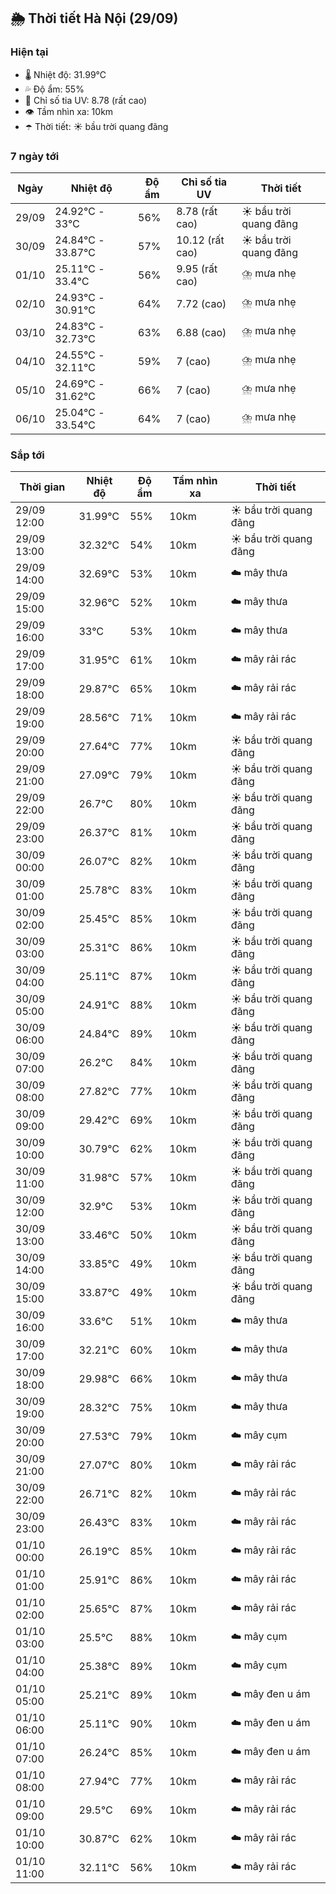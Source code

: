 ## 🌦️ Thời tiết Hà Nội (29/09)

### Hiện tại

- 🌡️ Nhiệt độ: 31.99℃
- 💦 Độ ẩm: 55%
- 🌟 Chỉ số tia UV: 8.78 (rất cao)
- 👁️ Tầm nhìn xa: 10km
- ☂️ Thời tiết: ☀️ bầu trời quang đãng

### 7 ngày tới

| Ngày | Nhiệt độ | Độ ẩm | Chỉ số tia UV | Thời tiết |
| --- | --- | --- | --- | --- |
| 29/09 | 24.92℃ - 33℃ | 56% | 8.78 (rất cao) | ☀️ bầu trời quang đãng |
| 30/09 | 24.84℃ - 33.87℃ | 57% | 10.12 (rất cao) | ☀️ bầu trời quang đãng |
| 01/10 | 25.11℃ - 33.4℃ | 56% | 9.95 (rất cao) | ⛈️ mưa nhẹ |
| 02/10 | 24.93℃ - 30.91℃ | 64% | 7.72 (cao) | ⛈️ mưa nhẹ |
| 03/10 | 24.83℃ - 32.73℃ | 63% | 6.88 (cao) | ⛈️ mưa nhẹ |
| 04/10 | 24.55℃ - 32.11℃ | 59% | 7 (cao) | ⛈️ mưa nhẹ |
| 05/10 | 24.69℃ - 31.62℃ | 66% | 7 (cao) | ⛈️ mưa nhẹ |
| 06/10 | 25.04℃ - 33.54℃ | 64% | 7 (cao) | ⛈️ mưa nhẹ |

### Sắp tới

| Thời gian | Nhiệt độ | Độ ẩm | Tầm nhìn xa | Thời tiết |
| --- | --- | --- | --- | --- |
| 29/09 12:00 | 31.99℃ | 55% | 10km | ☀️ bầu trời quang đãng |
| 29/09 13:00 | 32.32℃ | 54% | 10km | ☀️ bầu trời quang đãng |
| 29/09 14:00 | 32.69℃ | 53% | 10km | ☁️ mây thưa |
| 29/09 15:00 | 32.96℃ | 52% | 10km | ☁️ mây thưa |
| 29/09 16:00 | 33℃ | 53% | 10km | ☁️ mây thưa |
| 29/09 17:00 | 31.95℃ | 61% | 10km | ☁️ mây rải rác |
| 29/09 18:00 | 29.87℃ | 65% | 10km | ☁️ mây rải rác |
| 29/09 19:00 | 28.56℃ | 71% | 10km | ☁️ mây rải rác |
| 29/09 20:00 | 27.64℃ | 77% | 10km | ☀️ bầu trời quang đãng |
| 29/09 21:00 | 27.09℃ | 79% | 10km | ☀️ bầu trời quang đãng |
| 29/09 22:00 | 26.7℃ | 80% | 10km | ☀️ bầu trời quang đãng |
| 29/09 23:00 | 26.37℃ | 81% | 10km | ☀️ bầu trời quang đãng |
| 30/09 00:00 | 26.07℃ | 82% | 10km | ☀️ bầu trời quang đãng |
| 30/09 01:00 | 25.78℃ | 83% | 10km | ☀️ bầu trời quang đãng |
| 30/09 02:00 | 25.45℃ | 85% | 10km | ☀️ bầu trời quang đãng |
| 30/09 03:00 | 25.31℃ | 86% | 10km | ☀️ bầu trời quang đãng |
| 30/09 04:00 | 25.11℃ | 87% | 10km | ☀️ bầu trời quang đãng |
| 30/09 05:00 | 24.91℃ | 88% | 10km | ☀️ bầu trời quang đãng |
| 30/09 06:00 | 24.84℃ | 89% | 10km | ☀️ bầu trời quang đãng |
| 30/09 07:00 | 26.2℃ | 84% | 10km | ☀️ bầu trời quang đãng |
| 30/09 08:00 | 27.82℃ | 77% | 10km | ☀️ bầu trời quang đãng |
| 30/09 09:00 | 29.42℃ | 69% | 10km | ☀️ bầu trời quang đãng |
| 30/09 10:00 | 30.79℃ | 62% | 10km | ☀️ bầu trời quang đãng |
| 30/09 11:00 | 31.98℃ | 57% | 10km | ☀️ bầu trời quang đãng |
| 30/09 12:00 | 32.9℃ | 53% | 10km | ☀️ bầu trời quang đãng |
| 30/09 13:00 | 33.46℃ | 50% | 10km | ☀️ bầu trời quang đãng |
| 30/09 14:00 | 33.85℃ | 49% | 10km | ☀️ bầu trời quang đãng |
| 30/09 15:00 | 33.87℃ | 49% | 10km | ☀️ bầu trời quang đãng |
| 30/09 16:00 | 33.6℃ | 51% | 10km | ☁️ mây thưa |
| 30/09 17:00 | 32.21℃ | 60% | 10km | ☁️ mây thưa |
| 30/09 18:00 | 29.98℃ | 66% | 10km | ☁️ mây thưa |
| 30/09 19:00 | 28.32℃ | 75% | 10km | ☁️ mây thưa |
| 30/09 20:00 | 27.53℃ | 79% | 10km | ☁️ mây cụm |
| 30/09 21:00 | 27.07℃ | 80% | 10km | ☁️ mây rải rác |
| 30/09 22:00 | 26.71℃ | 82% | 10km | ☁️ mây rải rác |
| 30/09 23:00 | 26.43℃ | 83% | 10km | ☁️ mây rải rác |
| 01/10 00:00 | 26.19℃ | 85% | 10km | ☁️ mây rải rác |
| 01/10 01:00 | 25.91℃ | 86% | 10km | ☁️ mây rải rác |
| 01/10 02:00 | 25.65℃ | 87% | 10km | ☁️ mây rải rác |
| 01/10 03:00 | 25.5℃ | 88% | 10km | ☁️ mây cụm |
| 01/10 04:00 | 25.38℃ | 89% | 10km | ☁️ mây cụm |
| 01/10 05:00 | 25.21℃ | 89% | 10km | ☁️ mây đen u ám |
| 01/10 06:00 | 25.11℃ | 90% | 10km | ☁️ mây đen u ám |
| 01/10 07:00 | 26.24℃ | 85% | 10km | ☁️ mây đen u ám |
| 01/10 08:00 | 27.94℃ | 77% | 10km | ☁️ mây rải rác |
| 01/10 09:00 | 29.5℃ | 69% | 10km | ☁️ mây rải rác |
| 01/10 10:00 | 30.87℃ | 62% | 10km | ☁️ mây rải rác |
| 01/10 11:00 | 32.11℃ | 56% | 10km | ☁️ mây rải rác |
